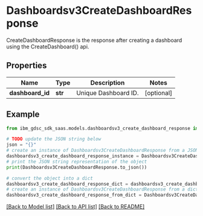 # Dashboardsv3CreateDashboardResponse

CreateDashboardResponse is the response after creating a dashboard using the CreateDashboard() api.

## Properties

Name | Type | Description | Notes
------------ | ------------- | ------------- | -------------
**dashboard_id** | **str** | Unique Dashboard ID. | [optional] 

## Example

```python
from ibm_gdsc_sdk_saas.models.dashboardsv3_create_dashboard_response import Dashboardsv3CreateDashboardResponse

# TODO update the JSON string below
json = "{}"
# create an instance of Dashboardsv3CreateDashboardResponse from a JSON string
dashboardsv3_create_dashboard_response_instance = Dashboardsv3CreateDashboardResponse.from_json(json)
# print the JSON string representation of the object
print(Dashboardsv3CreateDashboardResponse.to_json())

# convert the object into a dict
dashboardsv3_create_dashboard_response_dict = dashboardsv3_create_dashboard_response_instance.to_dict()
# create an instance of Dashboardsv3CreateDashboardResponse from a dict
dashboardsv3_create_dashboard_response_from_dict = Dashboardsv3CreateDashboardResponse.from_dict(dashboardsv3_create_dashboard_response_dict)
```
[[Back to Model list]](../README.md#documentation-for-models) [[Back to API list]](../README.md#documentation-for-api-endpoints) [[Back to README]](../README.md)


